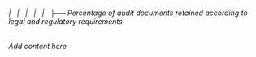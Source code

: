 ###### |   |   |   |   |   ├── Percentage of audit documents retained according to legal and regulatory requirements

*Add content here*